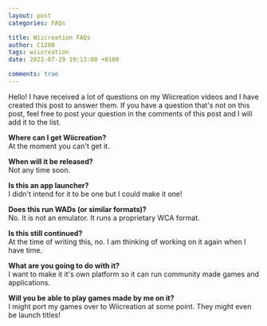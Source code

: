 ```yaml
---
layout: post
categories: FAQs

title: Wiicreation FAQs
author: C1200
tags: wiicreation
date: 2022-07-29 19:13:00 +0100

comments: true
---
```


Hello! I have received a lot of questions on my Wiicreation videos
and I have created this post to answer them. If you have a question
that's not on this post, feel free to post your question in the
comments of this post and I will add it to the list.

**Where can I get Wiicreation?**<br />
At the moment you can't get it.

**When will it be released?**<br />
Not any time soon.

**Is this an app launcher?**<br />
I didn't intend for it to be one but I could make it one!

**Does this run WADs (or similar formats)?**<br />
No. It is not an emulator. It runs a proprietary WCA format.

**Is this still continued?**<br />
At the time of writing this, no. I am thinking of working on it again
when I have time.

**What are you going to do with it?**<br />
I want to make it it's own platform so it can run community made games
and applications.

**Will you be able to play games made by me on it?**<br />
I might port my games over to Wiicreation at some point. They might
even be launch titles!